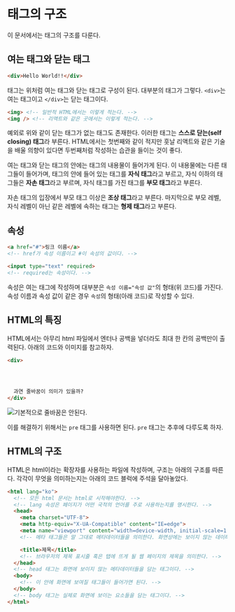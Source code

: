 # 태그의 구조
이 문서에서는 태그의 구조를 다룬다.

## 여는 태그와 닫는 태그
```html
<div>Hello World!!</div>
```

태그는 위처럼 여는 태그와 닫는 태그로 구성이 된다. 대부분의 태그가 그렇다. `<div>`는 여는 태그이고 `</div>`는 닫는 태그이다.

```html
<img> <!-- 일반적 HTML에서는 이렇게 적는다. -->
<img /> <!-- 리액트와 같은 곳에서는 이렇게 적는다. -->
```

예외로 위와 같이 닫는 태그가 없는 태그도 존재한다. 이러한 태그는 **스스로 닫는(self closing) 태그**라 부른다. HTML에서는 첫번째와 같이 적지만 훗날 리액트와 같은 기술을 배울 의향이 있다면 두번째처럼 작성하는 습관을 들이는 것이 좋다.

여는 태그와 닫는 태그의 안에는 태그의 내용물이 들어가게 된다. 이 내용물에는 다른 태그들이 들어가며, 태그의 안에 들어 있는 태그를 **자식 태그**라고 부르고, 자식 이하의 태그들은 **자손 태그**라고 부르며, 자식 태그를 가진 태그를 **부모 태그**라고 부른다.

자손 태그의 입장에서 부모 태그 이상은 **조상 태그**라고 부른다. 마지막으로 부모 레벨, 자식 레벨이 아닌 같은 레벨에 속하는 태그는 **형제 태그**라고 부른다.

## 속성
```html
<a href="#">링크 이름</a>
<!-- href가 속성 이름이고 #이 속성의 값이다. -->
```

```html
<input type="text" required>
<!-- required는 속성이다. -->
```

속성은 여는 태그에 작성하며 대부분은 `속성 이름="속성 값"`의 형태(위 코드)를 가진다. 속성 이름과 속성 값이 같은 경우 `속성`의 형태(아래 코드)로 작성할 수 있다.

## HTML의 특징
HTML에서는 아무리 html 파일에서 엔터나 공백을 넣더라도 최대 한 칸의 공백만이 출력된다. 아래의 코드와 이미지를 참고하자.

```html
<div>
  



  과연 줄바꿈이 의미가 있을까?
</div>
```

![기본적으로 줄바꿈은 안된다.](https://drive.google.com/uc?export=view&id=1rrywThEbAlXCouumVWDfr0r29e5KCtMz)

이를 해결하기 위해서는 `pre` 태그를 사용하면 된다. `pre` 태그는 추후에 다루도록 하자.

## HTML의 구조
HTML은 html이라는 확장자를 사용하는 파일에 작성하며, 구조는 아래의 구조를 따른다. 각각이 무엇을 의미하는지는 아래의 코드 블럭에 주석을 달아놓았다.

```html
<html lang="ko">
  <!-- 모든 html 문서는 html로 시작해야한다. -->
  <!-- lang 속성은 페이지가 어떤 국적의 언어를 주로 사용하는지를 명시한다. -->
  <head>
    <meta charset="UTF-8">
    <meta http-equiv="X-UA-Compatible" content="IE=edge">
    <meta name="viewport" content="width=device-width, initial-scale=1.0">
    <!-- 메타 태그들은 말 그대로 메타데이터들을 의미한다. 화면상에는 보이지 않는 데이터들이다. -->

    <title>제목</title>
    <!-- 브라우저의 제목 표시줄 혹은 탭에 뜨게 될 웹 페이지의 제목을 의미한다. -->
  </head>
  <!-- head 태그는 화면에 보이지 않는 메타데이터들을 담는 태그이다. -->
  <body>
    <!-- 이 안에 화면에 보여질 태그들이 들어가면 된다. -->
  </body>
  <!-- body 태그는 실제로 화면에 보이는 요소들을 담는 태그이다. -->
</html>
```